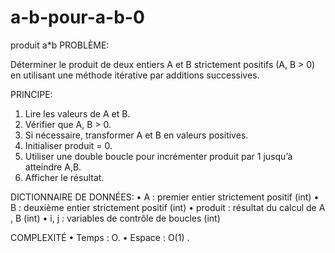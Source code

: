 # a-b-pour-a-b-0
produit a*b
PROBLÈME:

Déterminer le produit de deux entiers A et B strictement positifs (A, B > 0) en utilisant une méthode itérative par additions successives.

PRINCIPE:
1. Lire les valeurs de A et B.
2. Vérifier que A, B > 0.
3. Si nécessaire, transformer A et B en valeurs positives.
4. Initialiser produit = 0.
5. Utiliser une double boucle pour incrémenter produit par 1 jusqu’à atteindre A,B.
6. Afficher le résultat.

DICTIONNAIRE DE DONNÉES:
• A : premier entier strictement positif (int)
• B : deuxième entier strictement positif (int)
• produit : résultat du calcul de A , B (int)
• i, j : variables de contrôle de boucles (int)

COMPLEXITÉ
• Temps : O.
• Espace : O(1) .
